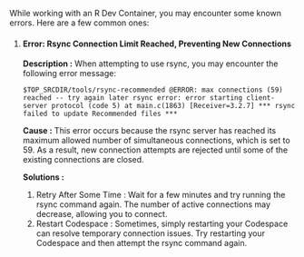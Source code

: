 While working with an R Dev Container, you may encounter some known errors. Here are a few common ones:

1. #### Error: Rsync Connection Limit Reached, Preventing New Connections

    **Description :** When attempting to use rsync, you may encounter the following error message:

    ```
    $TOP_SRCDIR/tools/rsync-recommended @ERROR: max connections (59) reached -- try again later rsync error: error starting client-server protocol (code 5) at main.c(1863) [Receiver=3.2.7] *** rsync failed to update Recommended files ***
    ```
    **Cause :** This error occurs because the rsync server has reached its maximum allowed number of simultaneous connections, which is set to 59. As a result, new connection attempts are rejected until some of the existing connections are closed.
   
    **Solutions :** 
    1. Retry After Some Time :  Wait for a few minutes and try running the rsync command again. The number of active connections may decrease, allowing you to connect.
    2. Restart Codespace : Sometimes, simply restarting your Codespace can resolve temporary connection issues. Try restarting your Codespace and then attempt the rsync command again.

